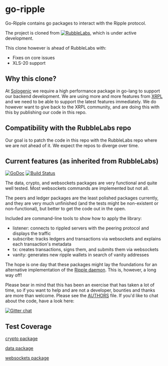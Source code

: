 # go-ripple

Go-Ripple contains go packages to interact with the Ripple protocol.

The project is cloned from [![RubbleLabs](https://github.com/rubblelabs/ripple)](https://github.com/rubblelabs/ripple), which is under active development. 

This clone however is ahead of RubbleLabs with:

- Fixes on core issues
- XLS-20 support

## Why this clone?

At [Sologenic](https://sologenic.org) we require a high performance package in go-lang to support our backend development. We are using more and more features from [XRPL](https://xrpl.org/) and we need to be able to support the latest features immediately.
We do however want to give back to the XRPL community, and are doing this with this by publishing our code in this repo.

## Compatibility with the RubbleLabs repo

Our goal is to patch the code in this repo with the RubbleLabs repo where we are not ahead of it. We expect the repos to diverge over time.

## Current features (as inherited from RubbleLabs)

[![GoDoc](https://godoc.org/github.com/rubblelabs/ripple?status.png)](https://godoc.org/github.com/rubblelabs/ripple)
[![Build Status](https://drone.io/github.com/rubblelabs/ripple/status.png)](https://drone.io/github.com/rubblelabs/ripple/latest)

The data, crypto, and websockets packages are very functional and quite well tested. Most websockets commands are implemented but not all.

The peers and ledger packages are the least polished packages currently, and they are very much unfinished (and the tests might be non-existent or non-functional), but better to get the code out in the open.

Included are command-line tools to show how to apply the library:

- listener: connects to rippled servers with the peering protocol and displays the traffic
- subscribe: tracks ledgers and transactions via websockets and explains each transaction's metadata
- tx: creates transactions, signs them, and submits them via websockets
- vanity: generates new ripple wallets in search of vanity addresses

The hope is one day that these packages might lay the foundations for an alternative implementation of the [Ripple daemon](https://github.com/ripple/rippled). This is, however, a long way off!

Please bear in mind that this has been an exercise that has taken a lot of time, so if you want to help and are not a developer, bounties and thanks are more than welcome. Please see the [AUTHORS](https://github.com/rubblelabs/ripple/blob/master/AUTHORS) file. If you'd like to chat about the code, have a look here:

[![Gitter chat](https://badges.gitter.im/rubblelabs/ripple.png)](https://gitter.im/rubblelabs/ripple)

## Test Coverage

[crypto package](https://drone.io/github.com/rubblelabs/ripple/files/crypto.html)

[data package](https://drone.io/github.com/rubblelabs/ripple/files/data.html)

[websockets package](https://drone.io/github.com/rubblelabs/ripple/files/websockets.html)

